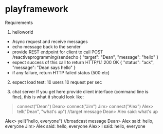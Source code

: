 playframework
=============
Requirements

1) helloworld
  - Async request and receive messages
  - echo message back to the sender
  - provide REST endpoint for client to call 
         POST /reactiveprogramming/sendecho 
           {
             "target": "Dean", 
             "message": "hello"
          } 
  - expect success of this call to return HTTP/1.1 200 OK
       { 
          "status": "ack",
          "message": "Dean says hello"
       }
- if any failure, return HTTP failed status (500 etc)

2) expect load test: 10 users 10 request per sec


3) chat server
If you get here
provide client interface (command line is fine), this is what it should look like:

> connect("Dean")
Dean> 
> connect("Jim")
Jim>
> connect("Alex")
Alex> tell("Dean", "what's up")  //target message
Dean> Alex said: what's up 

Alex> yell("hello, everyone") //broadcast message
Dean> Alex said: hello, everyone
Jim> Alex said: hello, everyone
Alex> I said: hello, everyone
   
